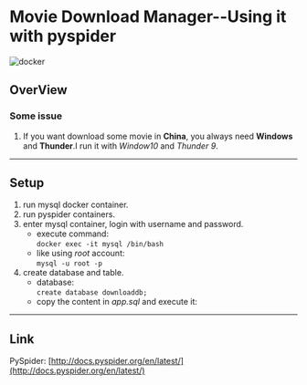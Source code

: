 # Movie Download Manager--Using it with pyspider
![docker](http://oukrrnfuf.bkt.clouddn.com/docker-small.png)

## OverView
### Some issue 
1. If you want download some movie in **China**, you always need **Windows** and **Thunder**.I run it with *Window10* and *Thunder 9*. 

***

## Setup
1. run mysql docker container.
2. run pyspider containers.
3. enter mysql container, login with username and password.  
   * execute command:  
   `docker exec -it mysql /bin/bash`  
   * like using *root* account:   
   `mysql -u root -p`
4. create database and table.  
   * database:   
   `create database downloaddb;`  
   * copy the content in *app.sql* and execute it:
***
    
## Link
PySpider: [http://docs.pyspider.org/en/latest/](http://docs.pyspider.org/en/latest/)
